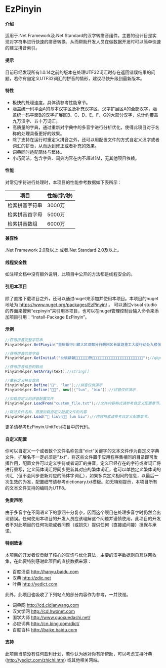 # EzPinyin

#### 介绍

适用于.Net Framework及.Net Standard的汉字转拼音组件。主要的设计目是实现对字符串进行快速的拼音转换，从而帮助开发人员在做数据开发时可以简单快速的建立拼音索引。

#### 提示
目前已经发现所有1.0.14之前的版本在处理UTF32词汇时存在返回错误结果的问题，若你有自定义UTF32词汇的拼音的情形，建议尽快升级到最新版本。

#### 特性

- 极快的处理速度，具体请参考性能章节。
- 涵盖统一码平面A的基本汉字区及补充汉字区、汉字扩展区A的全部汉字，涵盖统一码平面B的汉字扩展区B、C、D、E、F、G的大部分汉字，总计约覆盖九万汉字、五十万词汇。
- 高质量的字典，通过重新对字典中的多音字进行分析优化，使得此项目对于名称的处理具备更好的效果。
- 除了支持在运行时重定义拼音之外，还可以用配置文件的方式自定义汉字或者词汇的拼音，从而达到修正或者补充的效果。
- 词典同时适配简体与繁体。
- 小巧简洁，包含字典、词典内容在内不超过1M，无其他项目依赖。

#### 性能

对常见字符进行处理时，本项目的性能参考数据如下表所示：

| 项目    | 性能(字/秒) |
|-------|----------|
| 检索拼音字符串 | 3000万      |
| 检索拼音首字母 | 5000万      |
| 检索拼音数组  | 6000万     |


#### 兼容性

.Net Framework 2.0及以上 或者.Net Standard 2.0及以上。

#### 线程安全性

如注释文档中没有额外说明，此项目中公开的方法都是线程安全的。

#### 引用本项目

除了直接下载项目之外，还可以通过nuget来添加并使用本项目。本项目的nuget地址为 https://www.nuget.org/packages/EzPinyin/ 。
可以通过visual studio的界面来搜索“ezpinyin”来引用本项目，也可以在nuget管理控制台输入命令来添加项目引用：“Install-Package EzPinyin”。



#### 示例


```csharp
//获得拼音完整字符串
PinyinHelper.GetPinyin("重庆银行川藏大区成都分行朝阳区长厦路重工大厦行动处九楼张朝阳董事长藏宝室");//chong qing yin hang chuan zang da qu cheng du fen hang chao yang qu chang xia lu zhong gong da sha xing dong chu jiu lou dong shi zhang cang bao shi

//获得拼音的首字母
PinyinHelper.GetInitial("㐀㲒䔤䶵𠀀𠧄𡎈𡵌𢜐𣃔𣪘𤑜𤸠𥟤𦆨𦭬𧔰𧻴𨢸𩉼𩱀𪜀𪻐𫜴𫝀𫠝𫠠𫿰𬟀𬺰𭡫𮈦𰀀𱍊");//qbpchgfcwdgzmlldjlkspdc𫜴wbyst𬺰𭡫lzc

//获得拼音信息的数组
PinyinHelper.GetArray(text);//string[]

//重新定义拼音信息
PinyinHelper.Define("𫜴", "lun");//拼音仅供演示
PinyinHelper.Define("𫜴吧", new[]{"lun", "biu"});//拼音仅供演示

//加载自定义的拼音配置文件
PinyinHelper.LoadFrom("custom_file.txt");//文件内容格式请参考自定义配置章节。

//跳过文件名称，直接加载自定义配置文件的内容
PinyinHelper.Load("𫜴 liu\n𫜴吧 lun biu");//内容格式请参考自定义配置章节。
```


更多请参考EzPinyin.UnitTest项目中的代码。

#### 自定义配置

你可以自定义一个或者数个文件名称包含“dict”关键字的文本文件作为自定义字典文件，扩展名不一定必须是“.txt”，将这些文件置于应用程序集相同的目录即可发挥作用，配置文件可以定义字符或者词汇的拼音，定义已经存在的字符或者词汇将进行重写，定义简体词汇将同步更新其对应的繁体词汇，也可以单独定义繁体词的词汇（但不会同步更新对应的简体字词汇），如果多次定义相同的信息，以最后一次生效的为准，配置细节请参考dictionary.txt模板。如无特别提示，本项目所有的文本文件支持的编码为UTF8。

#### 免责声明

由于多音字在不同语义下的意涵十分复杂，因而这个项目在处理多音字时仍然会出现错误。任何使用本项目的开发人员应该理解这个问题并谨慎使用，此项目的开发者不对此项目的任何功能或者问题（或损失）提供任何（直接或间接）担保与承诺。

#### 特别致谢

本项目的开发者仅贡献了核心的查询与优化算法，主要的汉字数据则自互联网收集，在此要特别感谢此项目的直接数据来源：

- 百度汉语 http://hanyu.baidu.com
- 汉典 http://zdic.net
- 叶典 http://yedict.com

此外，此项目也吸收了下列站点的部分内容作为参考，一并致谢。
- 词典网 http://cd.cidianwang.com
- 汉文学网 http://cd.hwxnet.com
- 国学大师 http://www.guoxuedashi.net/
- 必应词典 http://cn.bing.com/dict/
- 百度百科 http://baike.baidu.com

#### 支持

此项目当前没有任何盈利计划，若你认为她对你有所帮助，可以考虑支持叶典(http://yedict.com/zhichi.htm) 或其他相关网站。
